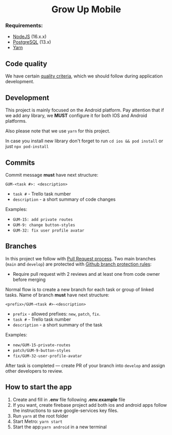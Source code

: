 <h1 align="center">
  Grow Up Mobile
</h1>

### Requirements:

- [NodeJS](https://nodejs.org) (16.x.x)
- [PostgreSQL](https://www.postgresql.org) (13.x)
- [Yarn](https://yarnpkg.com)

## Code quality

We have certain [quality criteria](https://github.com/BinaryStudioAcademy/quality-criteria/blob/production/source/javascript.md), which we should follow during application development.

## Development

This project is mainly focused on the Android platform. Pay attention that if we add any library, we **MUST** configure it for both IOS and Android platforms.

Also please note that we use `yarn` for this project.

In case you install new library don't forget to run `cd ios && pod install` or just `npx pod-install`

## Commits

Commit message **must** have next structure:

```
GUM-<task #>: <description>
```

- `task #` - Trello task number
- `description` - a short summary of code changes

Examples:

- `GUM-15: add private routes`
- `GUM-9: change button-styles`
- `GUM-32: fix user profile avatar`

## Branches

In this project we follow with [Pull Request process](https://help.github.com/en/articles/about-pull-requests). Two main branches (`main` and `develop`) are protected with [Github branch protection rules](https://help.github.com/en/articles/defining-the-mergeability-of-pull-requests):

- Require pull request with 2 reviews and at least one from code owner before merging

Normal flow is to create a new branch for each task or group of linked tasks. Name of branch **must** have next structure:

```
<prefix>/GUM-<task #>-<description>
```

- `prefix` - allowed prefixes: `new`, `patch`, `fix`.
- `task #` - Trello task number
- `description` - a short summary of the task

Examples:

- `new/GUM-15-private-routes`
- `patch/GUM-9-button-styles`
- `fix/GUM-32-user-profile-avatar`

After task is completed ― create PR of your branch into `develop` and assign other developers to review.

## How to start the app

1. Create and fill in **.env** file following **.env.example** file
1. If you want, create firebase project add both ios and android apps follow the instructions to save google-services key files.
1. Run `yarn` at the root folder
1. Start Metro: `yarn start`
1. Start the app:`yarn android` in a new terminal
